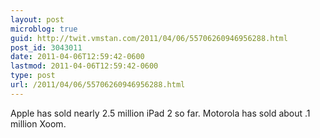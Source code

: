 ```yaml
---
layout: post
microblog: true
guid: http://twit.vmstan.com/2011/04/06/55706260946956288.html
post_id: 3043011
date: 2011-04-06T12:59:42-0600
lastmod: 2011-04-06T12:59:42-0600
type: post
url: /2011/04/06/55706260946956288.html
---
```

Apple has sold nearly 2.5 million iPad 2 so far. Motorola has sold about .1 million Xoom.
